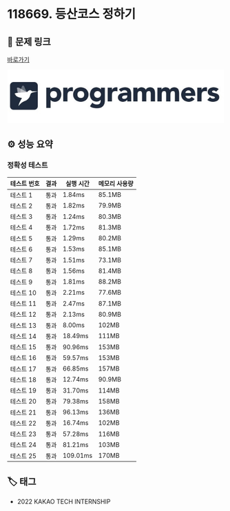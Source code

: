 # 118669. 등산코스 정하기

## 🔗 문제 링크

[바로가기](https://school.programmers.co.kr/learn/courses/30/lessons/118669)

![프로그래머스 로고](../../images/programmers.jpg)

## ⚙️ 성능 요약

### 정확성 테스트

| 테스트 번호 | 결과 | 실행 시간 | 메모리 사용량 |
| ----------- | ---- | --------- | ------------- |
| 테스트 1    | 통과 | 1.84ms    | 85.1MB        |
| 테스트 2    | 통과 | 1.82ms    | 79.9MB        |
| 테스트 3    | 통과 | 1.24ms    | 80.3MB        |
| 테스트 4    | 통과 | 1.72ms    | 81.3MB        |
| 테스트 5    | 통과 | 1.29ms    | 80.2MB        |
| 테스트 6    | 통과 | 1.53ms    | 85.1MB        |
| 테스트 7    | 통과 | 1.51ms    | 73.1MB        |
| 테스트 8    | 통과 | 1.56ms    | 81.4MB        |
| 테스트 9    | 통과 | 1.81ms    | 88.2MB        |
| 테스트 10   | 통과 | 2.21ms    | 77.6MB        |
| 테스트 11   | 통과 | 2.47ms    | 87.1MB        |
| 테스트 12   | 통과 | 2.13ms    | 80.9MB        |
| 테스트 13   | 통과 | 8.00ms    | 102MB         |
| 테스트 14   | 통과 | 18.49ms   | 111MB         |
| 테스트 15   | 통과 | 90.96ms   | 153MB         |
| 테스트 16   | 통과 | 59.57ms   | 153MB         |
| 테스트 17   | 통과 | 66.85ms   | 157MB         |
| 테스트 18   | 통과 | 12.74ms   | 90.9MB        |
| 테스트 19   | 통과 | 31.70ms   | 114MB         |
| 테스트 20   | 통과 | 79.38ms   | 158MB         |
| 테스트 21   | 통과 | 96.13ms   | 136MB         |
| 테스트 22   | 통과 | 16.74ms   | 102MB         |
| 테스트 23   | 통과 | 57.28ms   | 116MB         |
| 테스트 24   | 통과 | 81.21ms   | 103MB         |
| 테스트 25   | 통과 | 109.01ms  | 170MB         |

## 🏷️ 태그

- 2022 KAKAO TECH INTERNSHIP
